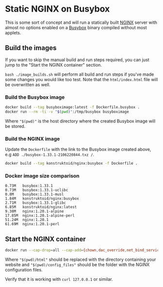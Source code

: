 # Static NGINX on Busybox

This is some sort of concept and will run a statically built
[NGINX](https://www.nginx.com/) server with almost no options enabled
on a [Busybox](https://busybox.net) binary compiled without most applets.

## Build the images

If you want to skip the manual build and run steps required, you can just
jump to the "Start the NGINX container" section.

`bash ./image_builds.sh` will perform all build and run steps if you've made
some changes you would like too test. Note that the `html/index.html` file
will be overwritten as well.

### Build the Busybox image

```sh
docker build --tag busyboximage:latest -f Dockerfile.busybox .
docker run --rm -ti -v "$(pwd)":/tmp/busybox busyboximage
```

Where `"$(pwd)"` is the host directory where the created Busybox image
will be stored.

### Build the NGINX image

Update the `Dockerfile` with the link to the Busybox image created above,
e.g `ADD ./busybox-1.33.1-2106220844.txz /`.

```sh
docker build --tag konstruktoid/nginx:busybox -f Dockerfile .
```

### Docker image size comparison

```console
0.73M   busybox:1.33.1
0.73M   busybox:1.33.1-uclibc
0.8M    busybox:1.33.1-musl
1.84M   konstruktoid/nginx:busybox
2.71M   busybox:1.33.1-glibc
6.85M   konstruktoid/nginx:latest
9.38M   nginx:1.20.1-alpine
17.85M  nginx:1.20.1-alpine-perl
51.24M  nginx:1.20.1
61.69M  nginx:1.20.1-perl
```

## Start the NGINX container

```sh
docker run --cap-drop=all --cap-add={chown,dac_override,net_bind_service,setgid,setuid} -v "$(pwd)/config_files":/opt/nginx/conf:ro -v "$(pwd)/html":/var/www/html:ro --name nginx -d -p 80:80 konstruktoid/nginx:busybox
```

Where `"$(pwd)/html"` should be replaced with the directory containing your
website and `"$(pwd)/config_files"` should be the folder with the NGINX
configuration files.

Verify that it is working with `curl 127.0.0.1` or similar.
